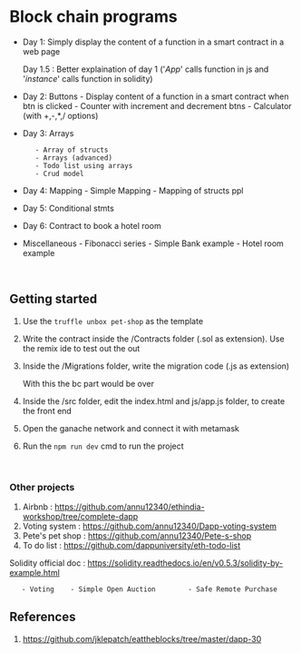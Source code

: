 # Block chain programs

- Day 1: Simply display the content of a function in a smart contract in a web page

  Day 1.5 : Better explaination of day 1 ('_App_' calls function in js and '_instance_' calls function in solidity)

- Day 2: Buttons
         - Display content of a function in a smart contract when btn is clicked
         - Counter with increment and decrement btns
         - Calculator (with +,-,\*,/ options)


- Day 3: Arrays

         - Array of structs
         - Arrays (advanced)
         - Todo list using arrays
         - Crud model

- Day 4: Mapping
         - Simple Mapping
         - Mapping of structs ppl


- Day 5: Conditional stmts

- Day 6: Contract to book a hotel room 

- Miscellaneous
         - Fibonacci series
         - Simple Bank example
         - Hotel room example


<br/>

## Getting started
1. Use the ``` truffle unbox pet-shop ``` as the template
2. Write the contract inside the /Contracts folder (.sol as extension). Use the remix ide to test out the out
3. Inside the /Migrations folder, write the migration code (.js as extension)

     With this the bc part would be over


4. Inside the /src folder, edit the index.html and js/app.js folder, to create the front end
5. Open the ganache network and connect it with metamask
6. Run the ``` npm run dev ``` cmd to run the project

<br/>

### Other projects
1. Airbnb : https://github.com/annu12340/ethindia-workshop/tree/complete-dapp
2. Voting system : https://github.com/annu12340/Dapp-voting-system
3. Pete's pet shop : https://github.com/annu12340/Pete-s-shop
4. To do list : https://github.com/dappuniversity/eth-todo-list


Solidity official doc : https://solidity.readthedocs.io/en/v0.5.3/solidity-by-example.html

       - Voting    - Simple Open Auction        - Safe Remote Purchase

## References

1. https://github.com/jklepatch/eattheblocks/tree/master/dapp-30
